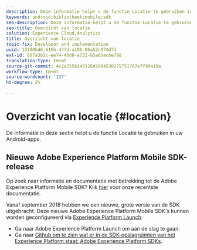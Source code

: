 ```yaml
---
description: Deze informatie helpt u de functie Locatie te gebruiken in uw Android-apps.
keywords: android;bibliotheek;mobile;sdk
seo-description: Deze informatie helpt u de functie Locatie te gebruiken in uw Android-apps.
seo-title: Overzicht van locatie
solution: Experience Cloud,Analytics
title: Overzicht van locatie
topic-fix: Developer and implementation
uuid: 15180bd6-616b-477d-a106-96a52c974d7d
exl-id: 687a3b2c-ee74-46d8-a732-b3a0bec6e798
translation-type: tm+mt
source-git-commit: 4c2a255b343128d2904530279751767e7f99a10a
workflow-type: tm+mt
source-wordcount: '137'
ht-degree: 2%

---
```


# Overzicht van locatie {#location}

De informatie in deze sectie helpt u de functie Locatie te gebruiken in uw Android-apps.

## Nieuwe Adobe Experience Platform Mobile SDK-release

Op zoek naar informatie en documentatie met betrekking tot de Adobe Experience Platform Mobile SDK? Klik [hier](https://aep-sdks.gitbook.io/docs/) voor onze recentste documentatie.

Vanaf september 2018 hebben we een nieuwe, grote versie van de SDK uitgebracht. Deze nieuwe Adobe Experience Platform Mobile SDK&#39;s kunnen worden geconfigureerd via [Experience Platform Launch](https://www.adobe.com/experience-platform/launch.html).

* Ga naar Adobe Experience Platform Launch om aan de slag te gaan.
* Ga naar [Github om te zien wat er in de SDK-opslagruimten van het Experience Platform staat: Adobe Experience Platform SDKs](https://github.com/Adobe-Marketing-Cloud/acp-sdks).
